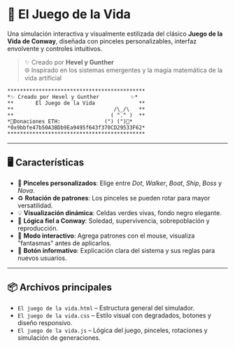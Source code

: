 # 🧬 El Juego de la Vida

Una simulación interactiva y visualmente estilizada del clásico **Juego de la Vida de Conway**, diseñada con pinceles personalizables, interfaz envolvente y controles intuitivos.

> ✨ Creado por **Hevel y Gunther**  
> 🌐 Inspirado en los sistemas emergentes y la magia matemática de la vida artificial  

```
********************************************
*✨ Creado por Hevel y Gunther          ✨*
**       El Juego de la Vida              **
**                                /\_/\   **
**                               ( ^.^ )  **
*🌟Donaciones ETH:              (") (")💫*
*0x9bbfe47b50A3BDb9Ea9495f643f370CD29533F62*
********************************************
```

---

## 🖥️ Características

- 🎨 **Pinceles personalizados**: Elige entre *Dot*, *Walker*, *Boat*, *Ship*, *Boss* y *Nova*.
- ♻️ **Rotación de patrones**: Los pinceles se pueden rotar para mayor versatilidad.
- 💡 **Visualización dinámica**: Celdas verdes vivas, fondo negro elegante.
- 🧠 **Lógica fiel a Conway**: Soledad, supervivencia, sobrepoblación y reproducción.
- 🧪 **Modo interactivo**: Agrega patrones con el mouse, visualiza "fantasmas" antes de aplicarlos.
- 📖 **Botón informativo**: Explicación clara del sistema y sus reglas para nuevos usuarios.

---

## 📦 Archivos principales

- `El juego de la vida.html` – Estructura general del simulador.
- `El juego de la vida.css` – Estilo visual con degradados, botones y diseño responsivo.
- `El juego de la vida.js` – Lógica del juego, pinceles, rotaciones y simulación de generaciones.

